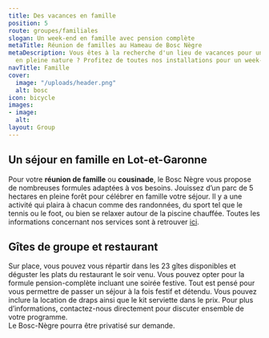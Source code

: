 ```yaml
---
title: Des vacances en famille
position: 5
route: groupes/familiales
slogan: Un week-end en famille avec pension complète
metaTitle: Réunion de familles au Hameau de Bosc Nègre
metaDescription: Vous êtes à la recherche d'un lieu de vacances pour une réunion familiale
  en pleine nature ? Profitez de toutes nos installations pour un week-end réussi
navTitle: Famille
cover:
  image: "/uploads/header.png"
  alt: bosc
icon: bicycle
images:
- image: 
  alt: 
layout: Group
---
```


## Un séjour en famille en Lot-et-Garonne

Pour votre **réunion de famille** ou **cousinade**, le Bosc Nègre vous propose de nombreuses formules adaptées à vos besoins. Jouissez d’un parc de 5 hectares en pleine forêt pour célébrer en famille votre séjour. Il y a une activité qui plaira à chacun comme des randonnées, du sport tel que le tennis ou le foot, ou bien se relaxer autour de la piscine chauffée. Toutes les informations concernant nos services sont à retrouver [ici](http://boscnegre.netlify.com/activites/).

## Gîtes de groupe et restaurant

Sur place, vous pouvez vous répartir dans les 23 gîtes disponibles et déguster les plats du restaurant le soir venu. Vous pouvez opter pour la formule pension-complète incluant une soirée festive. Tout est pensé pour vous permettre de passer un séjour à la fois festif et détendu. Vous pouvez inclure la location de draps ainsi que le kit serviette dans le prix. Pour plus d’informations, contactez-nous directement pour discuter ensemble de votre programme.\
Le Bosc-Nègre pourra être privatisé sur demande.